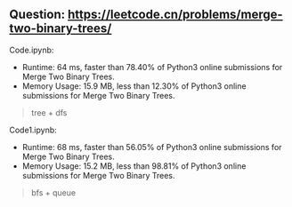 ## Question: https://leetcode.cn/problems/merge-two-binary-trees/

Code.ipynb:
* Runtime: 64 ms, faster than 78.40% of Python3 online submissions for Merge Two Binary Trees.
* Memory Usage: 15.9 MB, less than 12.30% of Python3 online submissions for Merge Two Binary Trees.
> tree + dfs

Code1.ipynb:
* Runtime: 68 ms, faster than 56.05% of Python3 online submissions for Merge Two Binary Trees.
* Memory Usage: 15.2 MB, less than 98.81% of Python3 online submissions for Merge Two Binary Trees.
> bfs + queue
